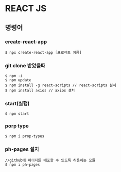 # REACT JS

## 명령어

### create-react-app

```
$ npx create-react-app [프로젝트 이름]
```

### git clone 받았을때

```
$ npm -i
$ npm update
$ npm install -g react-scripts // react-scripts 설치
$ npm install axios // axios 설치
```

### start(실행)

```
$ npm start
```

### porp type 

```
$ npm i prop-types
```

### ph-pages 설치

```
//github에 페이지를 배포할 수 있도록 허용하는 모듈
$ npm i ph-pages
```